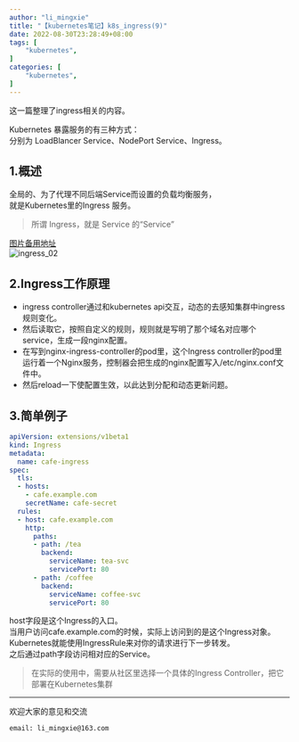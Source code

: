 ```yaml
---
author: "li_mingxie"
title: "【kubernetes笔记】k8s_ingress(9)"
date: 2022-08-30T23:28:49+08:00
tags: [
    "kubernetes",
]
categories: [
    "kubernetes",
]
---
```


这一篇整理了ingress相关的内容。
<!--more-->

Kubernetes 暴露服务的有三种方式：  
分别为 LoadBlancer Service、NodePort Service、Ingress。  

## 1.概述

全局的、为了代理不同后端Service而设置的负载均衡服务，  
就是Kubernetes里的Ingress 服务。  

> 所谓 Ingress，就是 Service 的“Service”

[图片备用地址](https://limingxie.github.io/images/system/kubernetes/ingress_02.png)  
![ingress_02](https://mingxie-blog.oss-cn-beijing.aliyuncs.com/image/system/kubernetes/ingress_02.png)

## 2.Ingress工作原理

* ingress controller通过和kubernetes api交互，动态的去感知集群中ingress规则变化。
* 然后读取它，按照自定义的规则，规则就是写明了那个域名对应哪个service，生成一段nginx配置。
* 在写到nginx-ingress-controller的pod里，这个Ingress controller的pod里运行着一个Nginx服务，控制器会把生成的nginx配置写入/etc/nginx.conf文件中。
* 然后reload一下使配置生效，以此达到分配和动态更新问题。

## 3.简单例子

```yaml
apiVersion: extensions/v1beta1
kind: Ingress
metadata:
  name: cafe-ingress
spec:
  tls:
  - hosts:
    - cafe.example.com
    secretName: cafe-secret
  rules:
  - host: cafe.example.com
    http:
      paths:
      - path: /tea
        backend:
          serviceName: tea-svc
          servicePort: 80
      - path: /coffee
        backend:
          serviceName: coffee-svc
          servicePort: 80
```

host字段是这个Ingress的入口。  
当用户访问cafe.example.com的时候，实际上访问到的是这个Ingress对象。  
Kubernetes就能使用IngressRule来对你的请求进行下一步转发。  
之后通过path字段访问相对应的Service。  

> 在实际的使用中，需要从社区里选择一个具体的Ingress Controller，把它部署在Kubernetes集群

<!-- 参考文章 https://zhuanlan.zhihu.com/p/302452502 -->

----------------------------------------------

欢迎大家的意见和交流

`email: li_mingxie@163.com`
